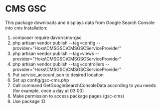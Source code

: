# CMS GSC
This package downloads and displays data from Google Search Console into cms
Installation:
1. composer require davor/cms-gsc
2. php artisan vendor:publish --tag=config --provider="Hoks\CMSGSC\CMSGSCServiceProvider"
3. php artisan vendor:publish --tag=views --provider="Hoks\CMSGSC\CMSGSCServiceProvider"
4. php artisan vendor:publish --tag=controllers --provider="Hoks\CMSGSC\CMSGSCServiceProvider"
5. Put service_account.json to desired location
6. Set up config/gsc-cms.php
7. Call command GetGoogleSearchConsoleData according to you needs (for example, once a day at 03:00)
8. Make permission to access package pages (gsc-cms)
9. Use package :D

